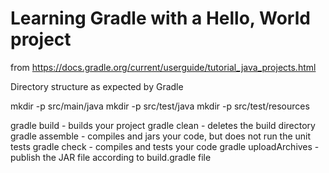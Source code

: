 # Learning Gradle with a Hello, World project

from
https://docs.gradle.org/current/userguide/tutorial_java_projects.html

Directory structure as expected by Gradle

mkdir -p src/main/java
mkdir -p src/test/java
mkdir -p src/test/resources

gradle build - builds your project
gradle clean - deletes the build directory
gradle assemble - compiles and jars your code, but does not run the unit tests
gradle check - compiles and tests your code
gradle uploadArchives - publish the JAR file according to build.gradle file


